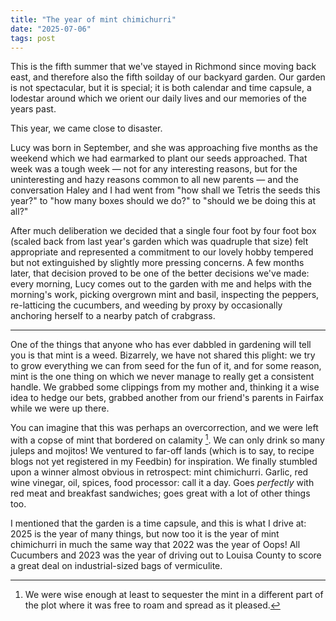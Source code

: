 ```yaml
---
title: "The year of mint chimichurri"
date: "2025-07-06"
tags: post
---
```


This is the fifth summer that we've stayed in Richmond since moving back east, and therefore also the fifth soilday of our backyard garden. Our garden is not spectacular, but it is special; it is both calendar and time capsule, a lodestar around which we orient our daily lives and our memories of the years past.

This year, we came close to disaster.

Lucy was born in September, and she was approaching five months as the weekend which we had earmarked to plant our seeds approached. That week was a tough week — not for any interesting reasons, but for the uninteresting and hazy reasons common to all new parents — and the conversation Haley and I had went from "how shall we Tetris the seeds this year?" to "how many boxes should we do?" to "should we be doing this at all?"

After much deliberation we decided that a single four foot by four foot box (scaled back from last year's garden which was quadruple that size) felt appropriate and represented a commitment to our lovely hobby tempered but not extinguished by slightly more pressing concerns. A few months later, that decision proved to be one of the better decisions we've made: every morning, Lucy comes out to the garden with me and helps with the morning's work, picking overgrown mint and basil, inspecting the peppers, re-latticing the cucumbers, and weeding by proxy by occasionally anchoring herself to a nearby patch of crabgrass.

---

One of the things that anyone who has ever dabbled in gardening will tell you is that mint is a weed. Bizarrely, we have not shared this plight: we try to grow everything we can from seed for the fun of it, and for some reason, mint is the one thing on which we never manage to really get a consistent handle. We grabbed some clippings from my mother and, thinking it a wise idea to hedge our bets, grabbed another from our friend's parents in Fairfax while we were up there.

You can imagine that this was perhaps an overcorrection, and we were left with a copse of mint that bordered on calamity [^1]. We can only drink so many juleps and mojitos! We ventured to far-off lands (which is to say, to recipe blogs not yet registered in my Feedbin) for inspiration. We finally stumbled upon a winner almost obvious in retrospect: mint chimichurri. Garlic, red wine vinegar, oil, spices, food processor: call it a day. Goes _perfectly_ with red meat and breakfast sandwiches; goes great with a lot of other things too.

I mentioned that the garden is a time capsule, and this is what I drive at: 2025 is the year of many things, but now too it is the year of mint chimichurri in much the same way that 2022 was the year of Oops! All Cucumbers and 2023 was the year of driving out to Louisa County to score a great deal on industrial-sized bags of vermiculite.

[^1]: We were wise enough at least to sequester the mint in a different part of the plot where it was free to roam and spread as it pleased.
